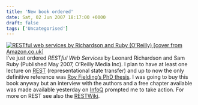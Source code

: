 ```yaml
---
title: 'New book ordered'
date: Sat, 02 Jun 2007 18:17:00 +0000
draft: false
tags: ['Uncategorised']
---
```


[![RESTful web services by Richardson and Ruby (O'Reilly) [cover from Amazon.co.uk]](http://ec1.images-amazon.com/images/I/518TAgBUwKL._AA240_.jpg)](http://ec1.images-amazon.com/images/I/518TAgBUwKL._AA240_.jpg) I’ve just ordered _RESTful Web Services_ by Leonard Richardson and Sam Ruby (Published May 2007, O’Reilly Media Inc). I plan to have at least one lecture on [REST](http://en.wikipedia.org/wiki/REST) (representational state transfer) and up to now the only definitive reference was [Roy Fielding’s PhD thesis](http://roy.gbiv.com/pubs/dissertation/top.htm). I was going to buy this book anyway but an interview with the authors and a free chapter available was made available yesterday on [InfoQ](http://www.infoq.com/articles/richardson-ruby-restful-ws) prompted me to take action. For more on REST see also the [RESTWiki](http://rest.blueoxen.net/cgi-bin/wiki.pl?FrontPage).